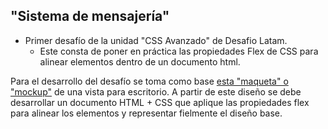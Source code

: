 ## "Sistema de mensajería"
- Primer desafío de la unidad "CSS Avanzado" de Desafio Latam.
  - Este consta de poner en práctica las propiedades Flex de CSS para alinear elementos dentro de un documento html.

Para el desarrollo del desafío se toma como base [esta "maqueta" o "mockup"](https://github.com/felipejoq/flex-practice-i/blob/main/assets/docs/desktop-mockup.pdf?raw=true) de una vista para escritorio.
A partir de este diseño se debe desarrollar un documento HTML + CSS que aplique las propiedades flex para alinear
los elementos y representar fielmente el diseño base.